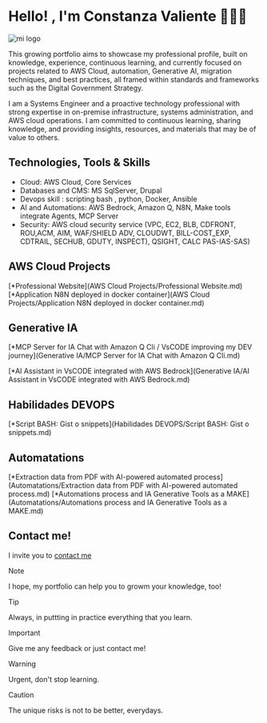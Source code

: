 # Hello! , I'm **Constanza Valiente**  👩🏻‍💻

![mi logo]( https://ocvpprofessional.cloud/wp-content/uploads/2025/07/Mysite.png)

This growing portfolio aims to showcase my professional profile, built on knowledge, experience, continuous learning, and currently focused on projects related to AWS Cloud, automation, Generative AI, migration techniques, and best practices, all framed within standards and frameworks such as the Digital Government Strategy.

I am a Systems Engineer and a proactive technology professional with strong expertise in on-premise infrastructure, systems administration, and AWS cloud operations. I am committed to continuous learning, sharing knowledge, and providing insights, resources, and materials that may be of value to others.

## **Technologies, Tools & Skills**

-	Cloud: AWS Cloud, Core Services
-	Databases and CMS: MS SqlServer, Drupal
-	Devops skill : scripting bash , python, Docker, Ansible
-	AI and Automations: AWS Bedrock, Amazon Q, N8N, Make tools integrate Agents, MCP Server
-	Security: AWS cloud security service (VPC, EC2, BLB, CDFRONT, ROU,ACM, AIM, WAF/SHIELD ADV, CLOUDWT, BILL-COST_EXP, CDTRAIL, SECHUB, GDUTY, INSPECT), QSIGHT, CALC PAS-IAS-SAS)

## AWS Cloud Projects

[*Professional Website](AWS Cloud Projects/Professional Website.md)
[*Application N8N deployed in docker container](AWS Cloud Projects/Application N8N deployed in docker container.md)

## Generative IA

[*MCP Server for IA Chat with Amazon Q Cli / VsCODE improving my DEV journey](Generative IA/MCP Server for IA Chat with Amazon Q Cli.md)

[*AI Assistant in VsCODE integrated with AWS Bedrock](Generative IA/AI Assistant in VsCODE integrated with AWS Bedrock.md)

## Habilidades DEVOPS

[*Script BASH: Gist o snippets](Habilidades DEVOPS/Script BASH: Gist o snippets.md)

## Automatations

[*Extraction data from PDF with AI-powered automated process](Automatations/Extraction data from PDF with AI-powered automated process.md) 
[*Automations process and IA Generative Tools as a MAKE](Automatations/Automations process and IA Generative Tools as a MAKE.md)
  
## Contact me!

I invite you to [contact me](https://ocvpprofessional.cloud)

> [!NOTE]
> I hope, my portfolio can help you to growm your knowledge, too!

> [!TIP]
> Always, in puttting in practice everything that you learn.

> [!IMPORTANT]
> Give me any feedback or just contact me!

> [!WARNING]
> Urgent, don't stop learning.

> [!CAUTION]
> The unique risks is not to be better, everydays.



